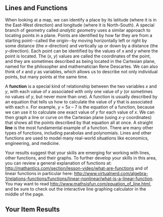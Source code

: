 ## Lines and Functions

When looking at a map, we can identify a place by its latitude (where it is in the East-West direction) and longitude (where it is North-South). A special branch of geometry called *analytic geometry* uses a similar approach to locating points in a plane. Points are identified by how far they are from a starting point--called the origin--by moving horizontally left or right by some distance (the *x*-direction) and vertically up or down by a distance (the *y*-direction). Each point can be identified by the values of *x* and *y* where the point is located. The (*x*, *y*) values are called the coordinates of the point, and they are sometimes described as being located in the Cartesian plane, named for the philosopher and mathematician Rene Descartes. We can also think of *x* and *y* as variables, which allows us to describe not only individual points, but many points at the same time.   

A **function** is a special kind of relationship between the two variables *x* and *y*, with each value of *x* associated with only one value of *y* (or sometimes no values of *y*, but never more than one). A function is usually described by an equation that tells us how to calculate the value of *y* that is associated with each *x*. For example, *y* = 5*x* – 7 is the equation of a function, because we can use it to calculate one exact value of *y* for each value of *x*. We can then graph a line or curve on the Cartesian plane (using *x-y* coordinates) that shows all the points described by that equation all at once. A straight **line** is the most fundamental example of a function. There are many other types of functions, including parabolas and polynomials. Lines and other functions are used to model many real-world situations like economics, engineering, and medicine.

Your results suggest that your skills are emerging for working with lines, other functions, and their graphs. To further develop your skills in this area, you can review a general explanation of functions at: http://mathantics.com/section/lesson-video/what-are-functions and of linear functions in particular here: http://www.virtualnerd.com/algebra-1/relations-functions/functions/linear-nonlinear/what-is-a-linear-function. You may want to read http://www.mathsisfun.com/equation_of_line.html, and be sure to check out the interactive line graphing calculator in the middle of the page.

## Your Item Results
